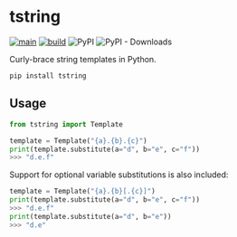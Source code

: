 # tstring

[![main](https://github.com/maxwelllevin/tstring/actions/workflows/pytest.yml/badge.svg)](https://github.com/maxwelllevin/tstring/actions/workflows/pytest.yml)
[![build](https://github.com/maxwelllevin/tstring/actions/workflows/pypi.yml/badge.svg)](https://github.com/maxwelllevin/tstring/actions/workflows/pypi.yml)
![PyPI](https://img.shields.io/pypi/v/tstring)
![PyPI - Downloads](https://img.shields.io/pypi/dm/tstring)

Curly-brace string templates in Python.

```shell
pip install tstring
```

## Usage

```python
from tstring import Template

template = Template("{a}.{b}.{c}")
print(template.substitute(a="d", b="e", c="f"))
>>> "d.e.f"
```

Support for optional variable substitutions is also included:

```python
template = Template("{a}.{b}[.{c}]")
print(template.substitute(a="d", b="e", c="f"))
>>> "d.e.f"
print(template.substitute(a="d", b="e"))
>>> "d.e"
```
